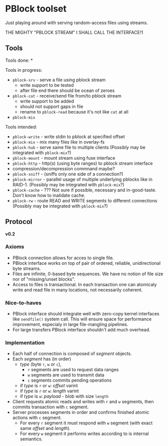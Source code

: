 PBlock toolset
==============

Just playing around with serving random-access files using streams.

THE MIGHTY "PBLOCK STREAM" I SHALL CALL THE INTERFACE!1

Tools
-----

Tools done:
*

Tools in progress:

* `pblock-srv` - serve a file using pblock stream
  * write support to be tested
  * after file end there should be ocean of zeroes
* `pblock-cat` - receive/send file from/to pblock stream
  * write support to be added
  * should not support gaps in file
  * rename to `pblock-read` because it's not like `cat` at all
* `pblock-mix`

Tools intended:

* `pblock-write` - write stdin to pblock at specified offset
* `pblock-mix` - mix many files like in overlay-fs
* `pblock-hub` - serve same file to multiple clients
  (Possibly may be integrated with `pblock-mix`?)
* `pblock-mount` - mount stream using fuse interface
* `pblock-http` - http(s) (using byte ranges) to pblock stream interface
* compression/decompression commnand maybe?
* `pblock-sniff` - (sniffs only one side of a connection?)
* `pblock-mirror` - parallel usage of multiple underlying pblocks like in RAID-1.
  (Possibly may be integrated with `pblock-mix`?)
* `pblock-cache` - ???
  Not sure if possible, necessary and in-good-taste. Don't know how to inalidate cache.
* `pblock-rw` - route READ and WRITE segments to different connections
  (Possibly may be integrated with `pblock-mix`?)

Protocol
--------

**v0.2**

### Axioms

* PBlock connection allows for acces to single file.
* PBlock interface works on top of pair of ordered, reliable, unidirectional byte streams.
* Files are infinite, 0-based byte sequences. We have no notion of file size nor of "missing/unset blocks".
* Access to files is transactional. In each transaction one can atomicaly write and read file in many locations, not necessarily coherent.

### Nice-to-haves

* PBlock interface should integrate well with zero-copy kernel interfaces like `sendfile()` system call. This will ensure space for performance improvement, especialy in large file-mangling pipelines.
* For large transfers PBlock interface shouldn't add much overhead.

### Implementation

* Each half of connection is composed of *segment* objects.
* Each *segment* has (in order)
  * *type* (byte `r`, `w` or `c`),
    * `r` segments are used to request data ranges
    * `w` segments are used to transmit data
    * `c` segments commits pending operations
  * if *type* is `r` or `w`: *offset* varint
  * if *type* is `r` or `w`: *length* varint
  * if *type* is `w`: *payload* - blob with size `length`
* Client requests atomic reads and writes with `r` and `w` segments, then commits transaction with `c` segment.
* Server processes segments in order and confirms finished atomic actions with `c` segment.
  * For every `r` segment it must respond with `w` segment (with exact same *offset* and *length*).
  * For every `w` segment it performs writes according to is internal semantics.
